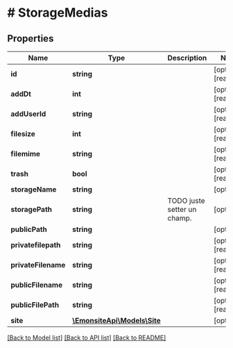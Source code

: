 # # StorageMedias

## Properties

Name | Type | Description | Notes
------------ | ------------- | ------------- | -------------
**id** | **string** |  | [optional] [readonly]
**addDt** | **int** |  | [optional] [readonly]
**addUserId** | **string** |  | [optional] [readonly]
**filesize** | **int** |  | [optional] [readonly]
**filemime** | **string** |  | [optional] [readonly]
**trash** | **bool** |  | [optional] [readonly]
**storageName** | **string** |  | [optional]
**storagePath** | **string** | TODO juste setter un champ. | [optional]
**publicPath** | **string** |  | [optional]
**privatefilepath** | **string** |  | [optional] [readonly]
**privateFilename** | **string** |  | [optional] [readonly]
**publicFilename** | **string** |  | [optional] [readonly]
**publicFilePath** | **string** |  | [optional] [readonly]
**site** | [**\EmonsiteApi\Models\Site**](Site.md) |  | [optional]

[[Back to Model list]](../../README.md#models) [[Back to API list]](../../README.md#endpoints) [[Back to README]](../../README.md)
